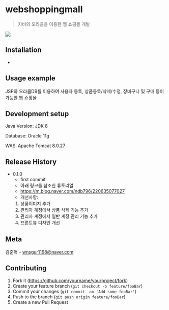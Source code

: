 # webshoppingmall
> 자바와 오라클을 이용한 웹 쇼핑몰 개발

![](readme-img/header.png)

## Installation

-

## Usage example

JSP와 오라클DB를 이용하여 사용자 등록, 상품등록/삭제/수정, 장바구니 및 구매 등이 가능한 웹 쇼핑몰


## Development setup

Java Version:
JDK 8

Database:
Oracle 11g

WAS:
Apache Tomcat 8.0.27


## Release History

* 0.1.0
    * first commit
    * 아래 링크를 참조한 튜토리얼
    -    https://m.blog.naver.com/ndb796/220635077027
    * 개선사항: 
    1) 상품이미지 추가
    2) 관리자 계정에서 상품 삭제 기능 추가
    4) 관리자 계정에서 일반 계정 관리 기능 추가
    4) 프론트뷰 디자인 개선

## Meta

김준혁 – wnsgur1198@naver.com

## Contributing

1. Fork it (<https://github.com/yourname/yourproject/fork>)
2. Create your feature branch (`git checkout -b feature/fooBar`)
3. Commit your changes (`git commit -am 'Add some fooBar'`)
4. Push to the branch (`git push origin feature/fooBar`)
5. Create a new Pull Request

<!-- Markdown link & img dfn's -->
